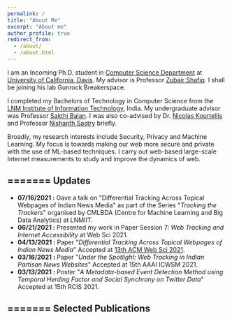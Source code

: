 ```yaml
---
permalink: /
title: "About Me"
excerpt: "About me"
author_profile: true
redirect_from: 
  - /about/
  - /about.html
---
```


I am an Incoming Ph.D. student in [Computer Science Department](https://cs.ucdavis.edu/) at [University of California, Davis](https://www.ucdavis.edu/). My advisor is Professor [Zubair Shafiq](https://web.cs.ucdavis.edu/~zubair/). I shall be joining his lab Gunrock Breakerspace. 

I completed my Bachelors of Technology in Computer Science from the [LNM Institute of Information Technology](https://www.lnmiit.ac.in/), India. My undergraduate advisor was Professor [Sakthi Balan](http://sakthibalan.in/). I was also co-advised by Dr. [Nicolas Kourtellis](https://www.concordia-h2020.eu/nicolas-kourtellis/) and Professor [Nishanth Sastry](https://www.surrey.ac.uk/people/nishanth-sastry) briefly.

Broadly, my research interests include Security, Privacy and Machine Learning. My focus is towards making our web more secure and private with the use of ML-based techniques. I carry out web-based large-scale Internet measurements to study and improve the dynamics of web.

=======
Updates
------
* **07/16/2021 :** Gave a talk on "Differential Tracking Across Topical Webpages of Indian News Media" as part of the Series "_Tracking the Trackers_" organised by CMLBDA (Centre for Machine Learning and Big Data Analytics) at LNMIIT.
* **06/21/2021 :** Presented my work in Paper Session 7: _Web Tracking and Internet Accessibility_ at Web Sci 2021.
* **04/13/2021 :** Paper "_Differential Tracking Across Topical Webpages of Indian News Media_" Accepted at <ins>13th ACM Web Sci 2021</ins>.
* **03/16/2021 :** Paper "_Under the Spotlight: Web Tracking in Indian Partisan News Websites_" Accepted at 15th AAAI ICWSM 2021.
* **03/13/2021 :** Poster "_A Metadata-based Event Detection Method using Temporal Herding Factor and Social Synchrony on Twitter Data_" Accepted at 15th RCIS 2021.

=======
Selected Publications
------

